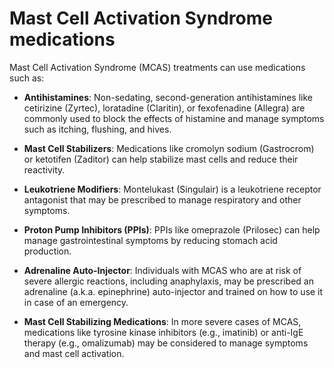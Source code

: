 # Mast Cell Activation Syndrome medications

 Mast Cell Activation Syndrome (MCAS) treatments can use medications such as:

* **Antihistamines**: Non-sedating, second-generation antihistamines like cetirizine (Zyrtec), loratadine (Claritin), or fexofenadine (Allegra) are commonly used to block the effects of histamine and manage symptoms such as itching, flushing, and hives.

* **Mast Cell Stabilizers**: Medications like cromolyn sodium (Gastrocrom) or ketotifen (Zaditor) can help stabilize mast cells and reduce their reactivity.

* **Leukotriene Modifiers**: Montelukast (Singulair) is a leukotriene receptor antagonist that may be prescribed to manage respiratory and other symptoms.

* **Proton Pump Inhibitors (PPIs)**: PPIs like omeprazole (Prilosec) can help manage gastrointestinal symptoms by reducing stomach acid production.

* **Adrenaline Auto-Injector**: Individuals with MCAS who are at risk of severe allergic reactions, including anaphylaxis, may be prescribed an adrenaline (a.k.a. epinephrine) auto-injector and trained on how to use it in case of an emergency.

* **Mast Cell Stabilizing Medications**: In more severe cases of MCAS, medications like tyrosine kinase inhibitors (e.g., imatinib) or anti-IgE therapy (e.g., omalizumab) may be considered to manage symptoms and mast cell activation.
